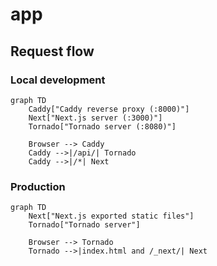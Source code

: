 # app

## Request flow

### Local development
```mermaid
graph TD
    Caddy["Caddy reverse proxy (:8000)"]
    Next["Next.js server (:3000)"]
    Tornado["Tornado server (:8080)"]

    Browser --> Caddy
    Caddy -->|/api/| Tornado
    Caddy -->|/*| Next
```

### Production
```mermaid
graph TD
    Next["Next.js exported static files"]
    Tornado["Tornado server"]

    Browser --> Tornado
    Tornado -->|index.html and /_next/| Next
```
